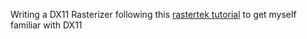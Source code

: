 Writing a DX11 Rasterizer following this [rastertek tutorial](https://www.rastertek.com/tutdx11win10.html) to get myself familiar with DX11
